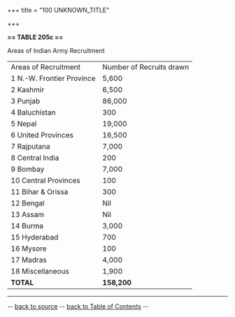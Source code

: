 +++
title = "100 UNKNOWN_TITLE"

+++


  
**== TABLE 205c ==**

Areas of Indian Army Recruitment

  

|                            |                           |
|----------------------------|---------------------------|
| Areas of Recruitment      | Number of Recruits drawn |
| 1 N.-W. Frontier Province | 5,600                    |
| 2 Kashmir                 | 6,500                    |
| 3 Punjab                  | 86,000                   |
| 4 Baluchistan             | 300                      |
| 5 Nepal                   | 19,000                   |
| 6 United Provinces        | 16,500                   |
| 7 Rajputana               | 7,000                    |
| 8 Central India           | 200                      |
| 9 Bombay                  | 7,000                    |
| 10 Central Provinces      | 100                      |
| 11 Bihar & Orissa         | 300                      |
| 12 Bengal                 | Nil                      |
| 13 Assam                  | Nil                      |
| 14 Burma                  | 3,000                    |
| 15 Hyderabad              | 700                      |
| 16 Mysore                 | 100                      |
| 17 Madras                 | 4,000                    |
| 18 Miscellaneous          | 1,900                    |
| **TOTAL**                  | **158,200**               |

------------------------------------------------------------------------

-- [back to source](../205.html#205c) -- [back to Table of
Contents](../index.html#contents) --
